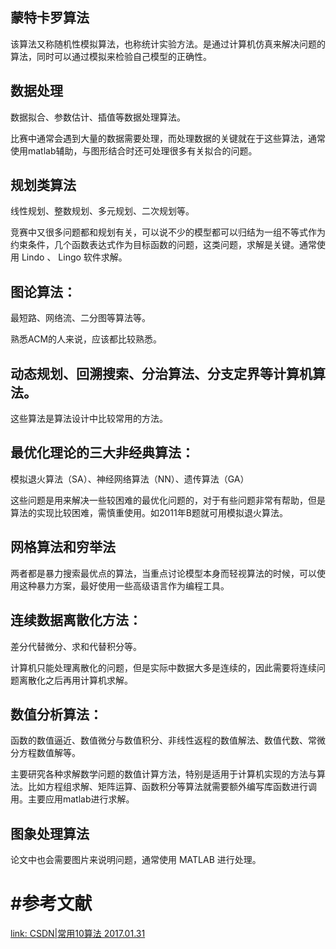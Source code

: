 ## 蒙特卡罗算法

该算法又称随机性模拟算法，也称统计实验方法。是通过计算机仿真来解决问题的算法，同时可以通过模拟来检验自己模型的正确性。



## 数据处理

数据拟合、参数估计、插值等数据处理算法。



比赛中通常会遇到大量的数据需要处理，而处理数据的关键就在于这些算法，通常使用matlab辅助，与图形结合时还可处理很多有关拟合的问题。



## 规划类算法

线性规划、整数规划、多元规划、二次规划等。



竞赛中又很多问题都和规划有关，可以说不少的模型都可以归结为一组不等式作为约束条件，几个函数表达式作为目标函数的问题，这类问题，求解是关键。通常使用 Lindo 、 Lingo 软件求解。



## 图论算法：

最短路、网络流、二分图等算法等。



熟悉ACM的人来说，应该都比较熟悉。



## 动态规划、回溯搜索、分治算法、分支定界等计算机算法。

这些算法是算法设计中比较常用的方法。



## 最优化理论的三大非经典算法：

模拟退火算法（SA）、神经网络算法（NN）、遗传算法（GA）

这些问题是用来解决一些较困难的最优化问题的，对于有些问题非常有帮助，但是算法的实现比较困难，需慎重使用。如2011年B题就可用模拟退火算法。



## 网格算法和穷举法

两者都是暴力搜索最优点的算法，当重点讨论模型本身而轻视算法的时候，可以使用这种暴力方案，最好使用一些高级语言作为编程工具。



## 连续数据离散化方法：

差分代替微分、求和代替积分等。



计算机只能处理离散化的问题，但是实际中数据大多是连续的，因此需要将连续问题离散化之后再用计算机求解。



## 数值分析算法：

函数的数值逼近、数值微分与数值积分、非线性返程的数值解法、数值代数、常微分方程数值解等。



主要研究各种求解数学问题的数值计算方法，特别是适用于计算机实现的方法与算法。比如方程组求解、矩阵运算、函数积分等算法就需要额外编写库函数进行调用。主要应用matlab进行求解。



## 图象处理算法

论文中也会需要图片来说明问题，通常使用 MATLAB 进行处理。




# #参考文献

[link: CSDN|常用10算法 2017.01.31](https://blog.csdn.net/sanganqi_wusuierzi/article/details/54800200)